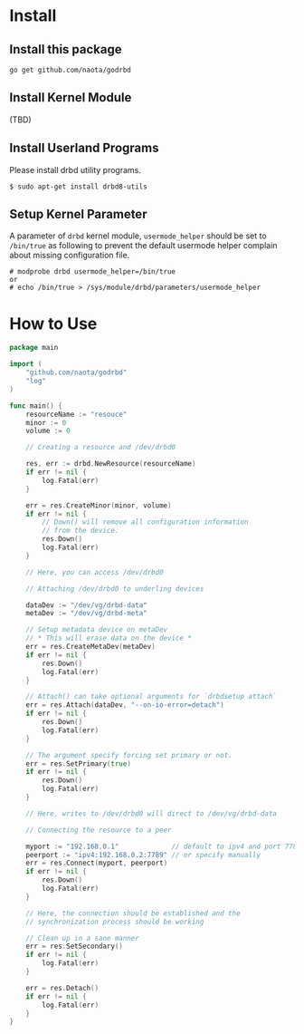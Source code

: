# Install
## Install this package

```
go get github.com/naota/godrbd
```

## Install Kernel Module

(TBD)

## Install Userland Programs

Please install drbd utility programs.

```
$ sudo apt-get install drbd8-utils
```

## Setup Kernel Parameter

A parameter of `drbd` kernel module, `usermode_helper` should be set
to `/bin/true` as following to prevent the default usermode helper
complain about missing configuration file.

```
# modprobe drbd usermode_helper=/bin/true
or
# echo /bin/true > /sys/module/drbd/parameters/usermode_helper
```

# How to Use


```go
package main

import (
	"github.com/naota/godrbd"
	"log"
)

func main() {
	resourceName := "resouce"
	minor := 0
	volume := 0

	// Creating a resource and /dev/drbd0

	res, err := drbd.NewResource(resourceName)
	if err != nil {
		log.Fatal(err)
	}

	err = res.CreateMinor(minor, volume)
	if err != nil {
		// Down() will remove all configuration information
		// from the device.
		res.Down()
		log.Fatal(err)
	}

	// Here, you can access /dev/drbd0

	// Attaching /dev/drbd0 to underling devices

	dataDev := "/dev/vg/drbd-data"
	metaDev := "/dev/vg/drbd-meta"

	// Setup metadata device on metaDev
	// * This will erase data on the device *
	err = res.CreateMetaDev(metaDev)
	if err != nil {
		res.Down()
		log.Fatal(err)
	}

	// Attach() can take optional arguments for `drbdsetup attach`
	err = res.Attach(dataDev, "--on-io-error=detach")
	if err != nil {
		res.Down()
		log.Fatal(err)
	}

	// The argument specify forcing set primary or not.
	err = res.SetPrimary(true)
	if err != nil {
		res.Down()
		log.Fatal(err)
	}

	// Here, writes to /dev/drbd0 will direct to /dev/vg/drbd-data

	// Connecting the resource to a peer

	myport := "192.168.0.1"             // default to ipv4 and port 7788
	peerport := "ipv4:192.168.0.2:7789" // or specify manually
	err = res.Connect(myport, peerport)
	if err != nil {
		res.Down()
		log.Fatal(err)
	}

	// Here, the connection should be established and the
	// synchronization process should be working

	// Clean up in a sane manner
	err = res.SetSecondary()
	if err != nil {
		log.Fatal(err)
	}

	err = res.Detach()
	if err != nil {
		log.Fatal(err)
	}
}
```
